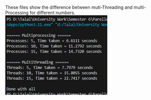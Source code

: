 These files show the difference between muti-Threading and multi-Processing for different numbers.
![alt text](image.png)